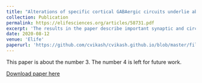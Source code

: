 ```yaml
---
title: "Alterations of specific cortical GABAergic circuits underlie abnormal network activity in a mouse model of Down syndrome"
collection: Publication
permalink: https://elifesciences.org/articles/58731.pdf
excerpt: 'The results in the paper describe important synaptic and circuit mechanisms changes underlying cognitive dysfunctions in DS'
date: 2020-08-12
venue: 'Elife'
paperurl: 'https://github.com/cvikash/cvikash.github.io/blob/master/files/Elife.pdf'
---
```

This paper is about the number 3. The number 4 is left for future work.

[Download paper here](https://github.com/cvikash/cvikash.github.io/blob/master/files/Elife.pdf)


